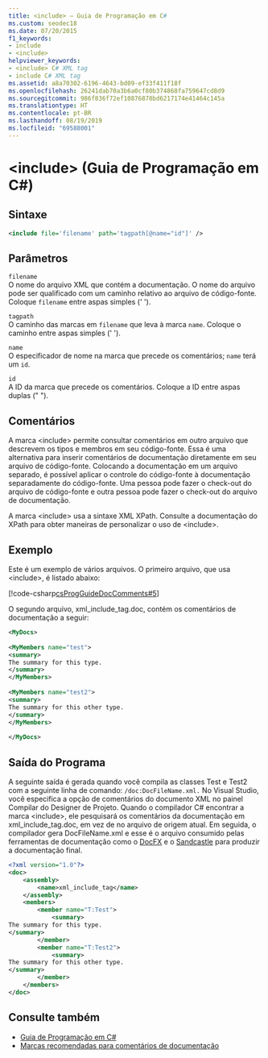```yaml
---
title: <include> – Guia de Programação em C#
ms.custom: seodec18
ms.date: 07/20/2015
f1_keywords:
- include
- <include>
helpviewer_keywords:
- <include> C# XML tag
- include C# XML tag
ms.assetid: a8a70302-6196-4643-bd09-ef33f411f18f
ms.openlocfilehash: 26241dab70a3b6a0cf80b374868fa759647cd8d9
ms.sourcegitcommit: 986f836f72ef10876878bd6217174e41464c145a
ms.translationtype: HT
ms.contentlocale: pt-BR
ms.lasthandoff: 08/19/2019
ms.locfileid: "69588001"
---
```

# <a name="include-c-programming-guide"></a>\<include> (Guia de Programação em C#)
## <a name="syntax"></a>Sintaxe  
  
```xml  
<include file='filename' path='tagpath[@name="id"]' />  
```  
  
## <a name="parameters"></a>Parâmetros  
 `filename`  
 O nome do arquivo XML que contém a documentação. O nome do arquivo pode ser qualificado com um caminho relativo ao arquivo de código-fonte. Coloque `filename` entre aspas simples (' ').  
  
 `tagpath`  
 O caminho das marcas em `filename` que leva à marca `name`. Coloque o caminho entre aspas simples (' ').  
  
 `name`  
 O especificador de nome na marca que precede os comentários; `name` terá um `id`.  
  
 `id`  
 A ID da marca que precede os comentários. Coloque a ID entre aspas duplas (" ").  
  
## <a name="remarks"></a>Comentários  
 A marca \<include> permite consultar comentários em outro arquivo que descrevem os tipos e membros em seu código-fonte. Essa é uma alternativa para inserir comentários de documentação diretamente em seu arquivo de código-fonte. Colocando a documentação em um arquivo separado, é possível aplicar o controle do código-fonte à documentação separadamente do código-fonte. Uma pessoa pode fazer o check-out do arquivo de código-fonte e outra pessoa pode fazer o check-out do arquivo de documentação.  
  
 A marca \<include> usa a sintaxe XML XPath. Consulte a documentação do XPath para obter maneiras de personalizar o uso de \<include>.  
  
## <a name="example"></a>Exemplo  
 Este é um exemplo de vários arquivos. O primeiro arquivo, que usa \<include>, é listado abaixo:  
  
 [!code-csharp[csProgGuideDocComments#5](~/samples/snippets/csharp/VS_Snippets_VBCSharp/csProgGuideDocComments/CS/DocComments.cs#5)]  
  
 O segundo arquivo, xml_include_tag.doc, contém os comentários de documentação a seguir:  
  
```xml  
<MyDocs>  
  
<MyMembers name="test">  
<summary>  
The summary for this type.  
</summary>  
</MyMembers>  
  
<MyMembers name="test2">  
<summary>  
The summary for this other type.  
</summary>  
</MyMembers>  
  
</MyDocs>  
```  
  
## <a name="program-output"></a>Saída do Programa  
 A seguinte saída é gerada quando você compila as classes Test e Test2 com a seguinte linha de comando: `/doc:DocFileName.xml.` No Visual Studio, você especifica a opção de comentários do documento XML no painel Compilar do Designer de Projeto. Quando o compilador C# encontrar a marca \<include>, ele pesquisará os comentários da documentação em xml_include_tag.doc, em vez de no arquivo de origem atual. Em seguida, o compilador gera DocFileName.xml e esse é o arquivo consumido pelas ferramentas de documentação como o [DocFX](https://dotnet.github.io/docfx/) e o [Sandcastle](https://github.com/EWSoftware/SHFB) para produzir a documentação final.  
  
```xml  
<?xml version="1.0"?>   
<doc>   
    <assembly>   
        <name>xml_include_tag</name>   
    </assembly>   
    <members>   
        <member name="T:Test">   
            <summary>   
The summary for this type.   
</summary>   
        </member>   
        <member name="T:Test2">   
            <summary>   
The summary for this other type.   
</summary>   
        </member>   
    </members>   
</doc>   
```  
  
## <a name="see-also"></a>Consulte também

- [Guia de Programação em C#](../index.md)
- [Marcas recomendadas para comentários de documentação](./recommended-tags-for-documentation-comments.md)
